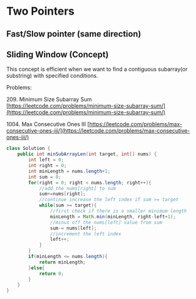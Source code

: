 # Two Pointers

## Fast/Slow pointer (same direction)

## Sliding Window (Concept)

This concept is efficient when we want to find a contiguous subarray(or substring) with specified conditions.&#x20;

Problems:&#x20;



209\. Minimum Size Subarray Sum [https://leetcode.com/problems/minimum-size-subarray-sum/](https://leetcode.com/problems/minimum-size-subarray-sum/)

1004\. Max Consecutive Ones III [https://leetcode.com/problems/max-consecutive-ones-iii/](https://leetcode.com/problems/max-consecutive-ones-iii/)

```java
class Solution {
    public int minSubArrayLen(int target, int[] nums) {
        int left = 0; 
        int right = 0; 
        int minLength = nums.length+1;
        int sum = 0; 
        for(right = 0; right < nums.length; right++){
            //add the nums[right] to sum
            sum+=nums[right];
            //continue increase the left index if sum >= target
            while(sum >= target){
                //first check if there is a smaller minimum length
                minLength = Math.min(minLength, right-left+1);
                //minus off the nums[left] value from sum
                sum-= nums[left];
                //increment the left index
                left++;
            }
        }
        if(minLength <= nums.length){
            return minLength;
        }else{
            return 0;
        }
    }
}
```
